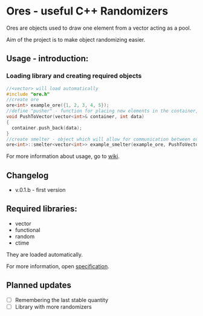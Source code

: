 # Ores - useful C++ Randomizers
Ores are objects used to draw one element from a vector acting as a pool.

Aim of the project is to make object randomizing easier.
## Usage - introduction:
### Loading library and creating required objects
```cpp
//<vector> will load automatically
#include "ore.h"
//create ore
ore<int> example_ore({1, 2, 3, 4, 5});
//define "pusher" - function for placing new elements in the container, used by smelters
void PushToVector(vector<int>& container, int data)
{
  container.push_back(data);
}
//create smelter - object which will allow for communication between ore and container, e. g. vector.
ore<int>::smelter<vector<int>> example_smelter(example_ore, PushToVector);
```
For more information about usage, go to [wiki]().
## Changelog
* v.0.1.b - first version

## Required libraries:
* vector
* functional
* random
* ctime

They are loaded automatically.

For more information, open [specification]().
## Planned updates
- [ ] Remembering the last stable quantity
- [ ] Library with more randomizers
